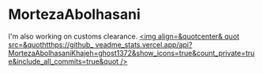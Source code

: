 # MortezaAbolhasani
I'm also working on customs clearance.
<a
href=&quothttps://qithub.com/ghost1372&quot>
<img align=&quotcenter& quot
src=&quothtthps://github_
veadme_stats.vercel.app/api?
MortezaAbolhasaniKhajeh=ghost1372&show_icons=true&count_private=true&include_all_commits=true&quot
/></a>
